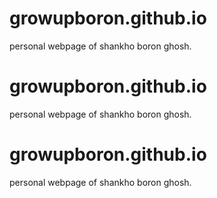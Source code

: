 # growupboron.github.io
personal webpage of shankho boron ghosh.
###
# growupboron.github.io
personal webpage of shankho boron ghosh.
###
# growupboron.github.io
personal webpage of shankho boron ghosh.
###
